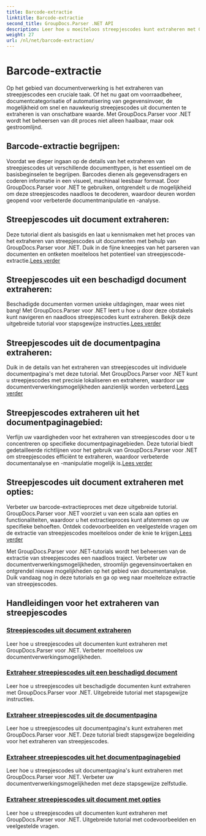```yaml
---
title: Barcode-extractie
linktitle: Barcode-extractie
second_title: GroupDocs.Parser .NET API
description: Leer hoe u moeiteloos streepjescodes kunt extraheren met GroupDocs.Parser voor .NET-tutorials. Verbeter nu uw documentverwerkingsmogelijkheden!
weight: 27
url: /nl/net/barcode-extraction/
---
```


# Barcode-extractie


Op het gebied van documentverwerking is het extraheren van streepjescodes een cruciale taak. Of het nu gaat om voorraadbeheer, documentcategorisatie of automatisering van gegevensinvoer, de mogelijkheid om snel en nauwkeurig streepjescodes uit documenten te extraheren is van onschatbare waarde. Met GroupDocs.Parser voor .NET wordt het beheersen van dit proces niet alleen haalbaar, maar ook gestroomlijnd.

## Barcode-extractie begrijpen:

Voordat we dieper ingaan op de details van het extraheren van streepjescodes uit verschillende documenttypen, is het essentieel om de basisbeginselen te begrijpen. Barcodes dienen als gegevensdragers en coderen informatie in een visueel, machinaal leesbaar formaat. Door GroupDocs.Parser voor .NET te gebruiken, ontgrendelt u de mogelijkheid om deze streepjescodes naadloos te decoderen, waardoor deuren worden geopend voor verbeterde documentmanipulatie en -analyse.

## Streepjescodes uit document extraheren:
 Deze tutorial dient als basisgids en laat u kennismaken met het proces van het extraheren van streepjescodes uit documenten met behulp van GroupDocs.Parser voor .NET. Duik in de fijne kneepjes van het parseren van documenten en ontketen moeiteloos het potentieel van streepjescode-extractie.[Lees verder](./extract-barcodes-from-document/)

## Streepjescodes uit een beschadigd document extraheren:
Beschadigde documenten vormen unieke uitdagingen, maar wees niet bang! Met GroupDocs.Parser voor .NET leert u hoe u door deze obstakels kunt navigeren en naadloos streepjescodes kunt extraheren. Bekijk deze uitgebreide tutorial voor stapsgewijze instructies.[Lees verder](./extract-barcodes-from-corrupted-document/)

## Streepjescodes uit de documentpagina extraheren:
 Duik in de details van het extraheren van streepjescodes uit individuele documentpagina's met deze tutorial. Met GroupDocs.Parser voor .NET kunt u streepjescodes met precisie lokaliseren en extraheren, waardoor uw documentverwerkingsmogelijkheden aanzienlijk worden verbeterd.[Lees verder](./extract-barcodes-from-document-page/)

## Streepjescodes extraheren uit het documentpaginagebied:
 Verfijn uw vaardigheden voor het extraheren van streepjescodes door u te concentreren op specifieke documentpaginagebieden. Deze tutorial biedt gedetailleerde richtlijnen voor het gebruik van GroupDocs.Parser voor .NET om streepjescodes efficiënt te extraheren, waardoor verbeterde documentanalyse en -manipulatie mogelijk is.[Lees verder](./extract-barcodes-from-document-page-area/)

## Streepjescodes uit document extraheren met opties:
Verbeter uw barcode-extractieproces met deze uitgebreide tutorial. GroupDocs.Parser voor .NET voorziet u van een scala aan opties en functionaliteiten, waardoor u het extractieproces kunt afstemmen op uw specifieke behoeften. Ontdek codevoorbeelden en veelgestelde vragen om de extractie van streepjescodes moeiteloos onder de knie te krijgen.[Lees verder](./extract-barcodes-from-document-with-options/)

Met GroupDocs.Parser voor .NET-tutorials wordt het beheersen van de extractie van streepjescodes een naadloos traject. Verbeter uw documentverwerkingsmogelijkheden, stroomlijn gegevensinvoertaken en ontgrendel nieuwe mogelijkheden op het gebied van documentanalyse. Duik vandaag nog in deze tutorials en ga op weg naar moeiteloze extractie van streepjescodes.
## Handleidingen voor het extraheren van streepjescodes
### [Streepjescodes uit document extraheren](./extract-barcodes-from-document/)
Leer hoe u streepjescodes uit documenten kunt extraheren met GroupDocs.Parser voor .NET. Verbeter moeiteloos uw documentverwerkingsmogelijkheden.
### [Extraheer streepjescodes uit een beschadigd document](./extract-barcodes-from-corrupted-document/)
Leer hoe u streepjescodes uit beschadigde documenten kunt extraheren met GroupDocs.Parser voor .NET. Uitgebreide tutorial met stapsgewijze instructies.
### [Extraheer streepjescodes uit de documentpagina](./extract-barcodes-from-document-page/)
Leer hoe u streepjescodes uit documentpagina's kunt extraheren met GroupDocs.Parser voor .NET. Deze tutorial biedt stapsgewijze begeleiding voor het extraheren van streepjescodes.
### [Extraheer streepjescodes uit het documentpaginagebied](./extract-barcodes-from-document-page-area/)
Leer hoe u streepjescodes uit documentpagina's kunt extraheren met GroupDocs.Parser voor .NET. Verbeter uw documentverwerkingsmogelijkheden met deze stapsgewijze zelfstudie.
### [Extraheer streepjescodes uit document met opties](./extract-barcodes-from-document-with-options/)
Leer hoe u streepjescodes uit documenten kunt extraheren met GroupDocs.Parser voor .NET. Uitgebreide tutorial met codevoorbeelden en veelgestelde vragen.